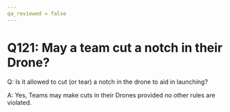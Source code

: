 ```yaml
---
qa_reviewed = false
---
```


# Q121: May a team cut a notch in their Drone?

Q: Is it allowed to cut (or tear) a notch in the drone to aid in launching?

A: Yes, Teams may make cuts in their Drones provided no other rules are violated.